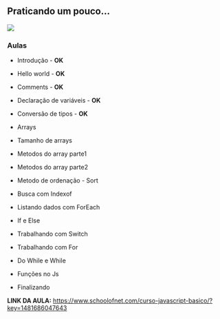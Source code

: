 ## Praticando um pouco...

![](https://jpwebdev.com/wp-content/uploads/2016/02/javascript-1.png)

### Aulas 

* Introdução - <b>OK</b>

* Hello world - <b>OK</b>

* Comments - <b>OK</b>

* Declaração de variáveis - <b>OK</b>

* Conversão de tipos - <b>OK</b>

* Arrays 

* Tamanho de arrays 

* Metodos do array parte1 

* Metodos do array parte2 

* Metodo de ordenação - Sort 

* Busca com Indexof 

* Listando dados com ForEach 

* If e Else 

* Trabalhando com Switch 

* Trabalhando com For 

* Do While e While 

* Funções no Js 

* Finalizando 

**LINK DA AULA:** https://www.schoolofnet.com/curso-javascript-basico/?key=1481686047643

